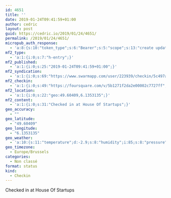```yaml
---
id: 4651
title: ''
date: 2019-01-24T09:41:59+01:00
author: cedric
layout: post
guid: https://cedric.io/2019/01/24/4651/
permalink: /2019/01/24/4651/
micropub_auth_response:
  - 'a:8:{s:10:"token_type";s:6:"Bearer";s:5:"scope";s:13:"create update";s:2:"me";s:18:"https://cedric.io/";s:9:"issued_by";s:45:"https://cedric.io/wp-json/indieauth/1.0/token";s:9:"client_id";s:27:"https://ownyourswarm.p3k.io";s:9:"issued_at";i:1542614471;s:4:"user";i:1;s:13:"last_accessed";i:1548319337;}'
mf2_type:
  - 'a:1:{i:0;s:7:"h-entry";}'
mf2_published:
  - 'a:1:{i:0;s:25:"2019-01-24T09:41:59+01:00";}'
mf2_syndication:
  - 'a:1:{i:0;s:69:"https://www.swarmapp.com/user/223939/checkin/5c497a57270ee7002cbb14c3";}'
mf2_checkin:
  - 'a:1:{i:0;s:49:"https://foursquare.com/v/5b1271f2da2e00002c7727ff";}'
mf2_location:
  - 'a:1:{i:0;s:22:"geo:49.60409,6.1353135";}'
mf2_content:
  - 'a:1:{i:0;s:31:"Checked in at House Of Startups";}'
geo_accuracy:
  - ""
geo_latitude:
  - "49.60409"
geo_longitude:
  - "6.1353135"
geo_weather:
  - 'a:10:{s:11:"temperature";d:-2.9;s:8:"humidity";i:85;s:8:"pressure";i:1008;s:10:"cloudiness";i:75;s:4:"wind";a:2:{s:5:"speed";d:3.1;s:6:"degree";i:340;}s:7:"summary";s:13:"broken clouds";s:4:"icon";s:15:"wi-cloudy-gusts";s:10:"visibility";i:6000;s:7:"sunrise";s:25:"2019-01-24T08:18:03+01:00";s:6:"sunset";s:25:"2019-01-24T17:16:52+01:00";}'
geo_timezone:
  - Europe/Brussels
categories:
  - Non classé
format: status
kind:
  - Checkin
---
```

Checked in at House Of Startups